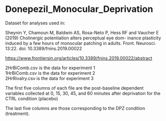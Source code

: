 # Donepezil_Monocular_Deprivation
Dataset for analyses used in:

Sheynin Y, Chamoun M, Baldwin AS, Rosa-Neto P, Hess RF and
Vaucher E (2019) Cholinergic potentiation alters perceptual eye dom-
inance plasticity induced by a few hours of monocular patching in
adults. Front. Neurosci. 13:22. doi: 10.3389/fnins.2019.00022

https://www.frontiersin.org/articles/10.3389/fnins.2019.00022/abstract


2HrBiComb.csv is the data for experiment 1   
1HrBiComb.csv is the data for experiment 2  
2HrRivalry.csv is the data for experiment 3  

The first five columns of each file are the post-baseline dependent variables collected at 0, 15, 30, 45, and 60 minutes after deprivation for the CTRL condition (placebo)

The last five columns are those corresponding to the DPZ condition (treatment).


